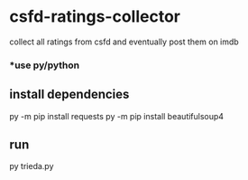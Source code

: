 # csfd-ratings-collector
collect all ratings from csfd and eventually post them on imdb

### *use py/python

## install dependencies
py -m pip install requests
py -m pip install beautifulsoup4

## run
py trieda.py
